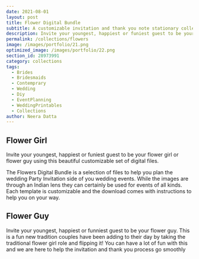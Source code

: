 ```yaml
---
date: 2021-08-01 
layout: post
title: Flower Digital Bundle
subtitle: A customizable invitation and thank you note stationary collection
description: Invite your youngest, happiest or funiest guest to be your flower girl or flower guy using this beautiful customizable set of digital files.  
permalink: /collections/flowers
image: /images/portfolio/21.png
optimized_image: /images/portfolio/22.png
section_id: 28973991
category: collections
tags:
  - Brides
  - Bridesmaids
  - Contemprary
  - Wedding
  - Diy
  - EventPlanning
  - WeddingPrintables
  - Collections
author: Neera Datta
---
```


## Flower Girl

Invite your youngest, happiest or funiest guest to be your flower girl or flower guy using this beautiful customizable set of digital files. 

The Flowers Digital Bundle is a selection of files to help you plan the wedding Party Invitation side of you wedding events. While the images are through an Indian lens they can certainly be used for events of all kinds. Each template is customizable and the download comes with instructions to help you on your way. 

## Flower Guy



Invite your youngest, happiest or funniest guest to be your flower guy. This is a fun new tradition couples have been adding to their day by taking the traditional flower girl role and flipping it! You can have a lot of fun with this and we are here to help the invitation and thank you process go smoothly 
















